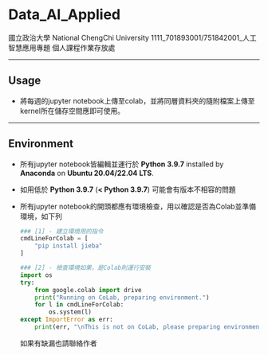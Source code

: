# Data_AI_Applied

國立政治大學 National ChengChi University
1111_701893001/751842001_人工智慧應用專題
個人課程作業存放處

---

## Usage

- 將每週的jupyter notebook上傳至colab，並將同層資料夾的隨附檔案上傳至kernel所在儲存空間應即可使用。

---

## Environment

- 所有jupyter notebook皆編輯並運行於 **Python 3.9.7** installed by **Anaconda** on **Ubuntu 20.04/22.04 LTS**.
- 如用低於 **Python 3.9.7** (**< Python 3.9.7**) 可能會有版本不相容的問題
- 所有jupyter notebook的開頭都應有環境檢查，用以確認是否為Colab並準備環境，如下列

    ```python
    ### [1] - 建立環境用的指令
    cmdLineForColab = [
        "pip install jieba"
    ]

    ### [2] - 檢查環境如果，是Colab則運行安裝
    import os
    try: 
        from google.colab import drive
        print("Running on CoLab, preparing environment.")
        for l in cmdLineForColab:
            os.system(l)
    except ImportError as err:
        print(err, "\nThis is not on CoLab, please preparing environment.")

    ```

    如果有缺漏也請聯絡作者
